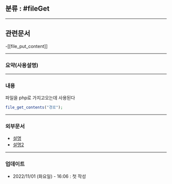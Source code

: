 ## 분류 : #fileGet 

---
## 관련문서
-[[file_put_content]]

----
### 요약(사용설명)

---
### 내용
파일을 php로 가지고오는데 사용된다
```php
file_get_contents("경로");
```


----
### 외부문서
- [설명](https://www.w3schools.com/php/func_filesystem_file_get_contents.asp)
- [설명2](https://www.php.net/manual/en/function.file-get-contents.php)


----
### 업데이트
-  2022/11/01 (화요일) - 16:06 : 첫 작성
